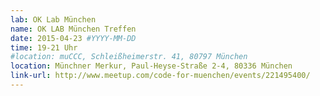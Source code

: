 ```yaml
---
lab: OK Lab München
name: OK LAB München Treffen
date: 2015-04-23 #YYYY-MM-DD
time: 19-21 Uhr
#location: muCCC, Schleißheimerstr. 41, 80797 München
location: Münchner Merkur, Paul-Heyse-Straße 2-4, 80336 München
link-url: http://www.meetup.com/code-for-muenchen/events/221495400/
---
```


